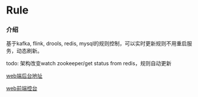 # Rule

### 介绍
基于kafka, flink, drools, redis, mysql的规则控制，可以实时更新规则不用重启服务，动态刷新。

todo: 架构改变watch zookeeper/get status from redis，规则自动更新

[web端后台地址](https://github.com/cealiu/rule-system)

[web前端控台](https://github.com/cealiu/rule-system-vue)
